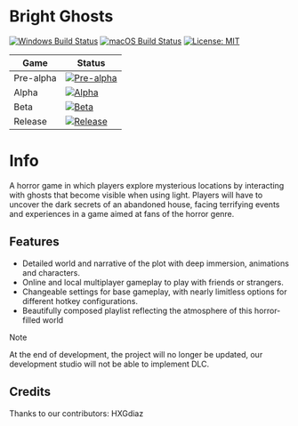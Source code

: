 # Bright Ghosts
[![Windows Build Status](https://img.shields.io/badge/Windows-failed-red?branch=master&label=Windows&logo=windows)]()
[![macOS Build Status](https://img.shields.io/badge/Macos-failed-red?branch=master&label=macOS&logo=apple)]()
[![License: MIT](https://img.shields.io/badge/License-MIT-yellow.svg)](https://opensource.org/licenses/MIT)

  |Game|Status|
|------|---------|
|Pre-alpha|[![Pre-alpha](https://img.shields.io/badge/Not%20done%20yet-f44336)]()|
|Alpha|[![Alpha](https://img.shields.io/badge/Not%20done%20yet-f44336)]()|
|Beta|[![Beta](https://img.shields.io/badge/Not%20done%20yet-f44336)]()|
|Release|[![Release](https://img.shields.io/badge/Not%20done%20yet-f44336)]()|


Info
=====

A horror game in which players explore mysterious locations by interacting with ghosts that become visible when using light. Players will have to uncover the dark secrets of an abandoned house, facing terrifying events and experiences in a game aimed at fans of the horror genre.

Features
--------

* Detailed world and narrative of the plot with deep immersion, animations and characters.
* Online and local multiplayer gameplay to play with friends or strangers.
* Changeable settings for base gameplay, with nearly limitless options for different hotkey configurations.
* Beautifully composed playlist reflecting the atmosphere of this horror-filled world

> [!NOTE]
> At the end of development, the project will no longer be updated, our development studio will not be able to implement DLC.





















## Credits

Thanks to our contributors: HXGdiaz
